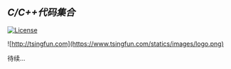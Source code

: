 ***C/C++代码集合***
---------------------------------------

[![License](https://img.shields.io/badge/License-Apache%202.0-blue.svg)](https://opensource.org/licenses/Apache-2.0)

![http://tsingfun.com](https://www.tsingfun.com/statics/images/logo.png)

待续...
